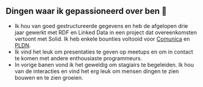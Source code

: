 Dingen waar ik gepassioneerd over ben 🎉
-------------------------

-   Ik hou van goed gestructureerde gegevens en heb de afgelopen drie jaar gewerkt met RDF en Linked Data in een project dat overeenkomsten vertoont met Solid. Ik heb enkele bounties voltooid voor [Comunica](https://comunica.dev/association/bounties/) en [PLDN](https://github.com/pldn/LDWizard/issues/59).
-   Ik vind het leuk om presentaties te geven op meetups en om in contact te komen met andere enthousiaste programmeurs.
-   In vorige banen vond ik het geweldig om stagiairs te begeleiden. Ik hou van de interacties en vind het erg leuk om mensen dingen te zien bouwen en te zien groeien.

